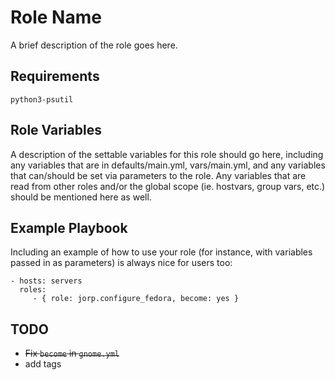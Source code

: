 Role Name
=========

A brief description of the role goes here.


Requirements
------------
`python3-psutil`


Role Variables
--------------

A description of the settable variables for this role should go here, including any variables that are in defaults/main.yml, vars/main.yml, and any variables that can/should be set via parameters to the role. Any variables that are read from other roles and/or the global scope (ie. hostvars, group vars, etc.) should be mentioned here as well.


Example Playbook
----------------

Including an example of how to use your role (for instance, with variables passed in as parameters) is always nice for users too:

    - hosts: servers
      roles:
         - { role: jorp.configure_fedora, become: yes }


TODO
----

- ~~Fix `become` in `gnome.yml`~~
- add tags
